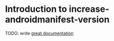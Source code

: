 # Introduction to increase-androidmanifest-version

TODO: write [great documentation](http://jacobian.org/writing/what-to-write/)

